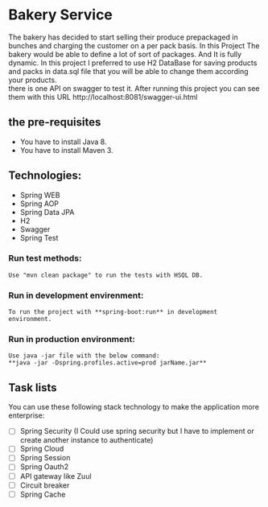 # Bakery Service
The bakery has decided to start
selling their produce prepackaged in bunches and charging the customer on a per pack basis.
In this Project The bakery would be able to define a lot of sort of packages.
And It is fully dynamic.
In this project I preferred to use H2 DataBase for saving products and packs in data.sql file that you will be able to change 
them according your products.   
there is one API on swagger to test it. After running this project you can see them with this URL
http://localhost:8081/swagger-ui.html  

## the pre-requisites
* You have to install Java 8.
* You have to install Maven 3.

## Technologies: 
* Spring WEB
* Spring AOP
* Spring Data JPA
* H2
* Swagger
* Spring Test

### Run test methods:
```
Use "mvn clean package" to run the tests with HSQL DB.
```

### Run in development envirenment:
```
To run the project with **spring-boot:run** in development environment.
```

### Run in production environment:
```
Use java -jar file with the below command:  
**java -jar -Dspring.profiles.active=prod jarName.jar**
```

## Task lists
You can use these following stack technology to make the application more enterprise:
- [ ] Spring Security (I Could use spring security but I have to implement or create another instance to authenticate)
- [ ] Spring Cloud
- [ ] Spring Session
- [ ] Spring Oauth2
- [ ] API gateway like Zuul
- [ ] Circuit breaker
- [ ] Spring Cache
